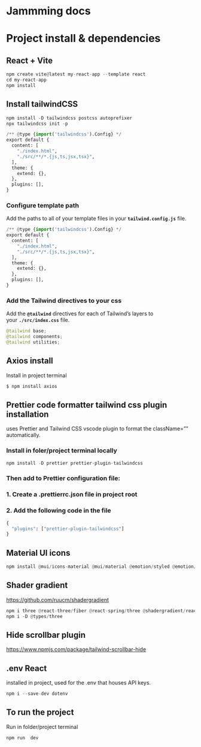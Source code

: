 # Jammming docs

# Project install & dependencies

## React + Vite

```python
npm create vite@latest my-react-app --template react
cd my-react-app
npm install
```

## Install tailwindCSS

```python
npm install -D tailwindcss postcss autoprefixer
npx tailwindcss init -p
```

```python
/** @type {import('tailwindcss').Config} */
export default {
  content: [
    "./index.html",
    "./src/**/*.{js,ts,jsx,tsx}",
  ],
  theme: {
    extend: {},
  },
  plugins: [],
}
```

### Configure template path

Add the paths to all of your template files in your **`tailwind.config.js`** file.

```python
/** @type {import('tailwindcss').Config} */
export default {
  content: [
    "./index.html",
    "./src/**/*.{js,ts,jsx,tsx}",
  ],
  theme: {
    extend: {},
  },
  plugins: [],
}
```

### Add the Tailwind directives to your css

Add the **`@tailwind`** directives for each of Tailwind’s layers to your **`./src/index.css`** file.

```python
@tailwind base;
@tailwind components;
@tailwind utilities;
```

## Axios install

Install in project terminal

```python
$ npm install axios
```

## Prettier code formatter tailwind css plugin installation

uses Prettier and Tailwind CSS vscode plugin to format the className=”” automatically.

### Install in foler/project terminal locally

```python
npm install -D prettier prettier-plugin-tailwindcss
```

### Then add to Prettier configuration file:

### 1. Create a .prettierrc.json file in project root

### 2. Add the following code in the file

```python
{
  "plugins": ["prettier-plugin-tailwindcss"]
}
```

## Material UI icons

```python
npm install @mui/icons-material @mui/material @emotion/styled @emotion/react
```

## Shader gradient

https://github.com/ruucm/shadergradient

```python
npm i three @react-three/fiber @react-spring/three @shadergradient/react
npm i -D @types/three
```

## Hide scrollbar plugin

<aside>

https://www.npmjs.com/package/tailwind-scrollbar-hide

</aside>

## .env React

installed in project, used for the .env that houses API keys.

```python
npm i --save-dev dotenv
```

## To run the project

Run in folder/project terminal

```python
npm run  dev
```
